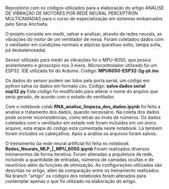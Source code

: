 Repositório com os códigos utilizados para a elaboração do artigo ANÁLISE DE VIBRAÇÃO DE MOTORES POR REDE NEURAL PERCEPTRON MULTICAMADAS para o curso de especialização em sistemas embarcados pelo Senai Anchieta.

O projeto consiste em medir, salvar e analisar, através de redes neurais, as vibrações do motor de um ventilador de mesa.
Foram coletados dados com o ventilador em condições normais e atípicas (parafuso solto, tampa solta, pá desbalenceada)

Sensor utilizado para medir as vibrações foi o MPU-6050, que possui acelerômetro e giroscópio nos 3 eixos.
Microcontrolador utilizado foi um ESP32. IDE utilizada foi do Arduino. 
Código: **MPU6050-ESP32-2g-pt.ino**

Os dados do sensor podem ser lidos pela porta serial, um código em python salva os dados em formato csv.
Código: **salva dados serial esp32.py**
Este código foi modificado para alterar o nome do arquivo que seria gerado, de acordo com o estado do ventilador.

Com o notebook colab **RNA_analise_limpeza_dos_dados.ipynb** foi feita a analise e tratamento dos dados, quando necessário.
Na coleta dos dados pode ocorrer inconsistências, como letras ao invés de números.
Os dados coletados com o ventilador em estado nok foram incluídos em um único arquivo, esta etapa do código está comentada neste notebook.
Lá também foram incluídos os cabeçalhos. Após a análise os arquivos foram salvos.

O treinamento da rede neural artificial foi feita no notebook **Redes_Neurais_MLP_|_MPU_6050.ipynb**
Foram realizados diversos treinamentos de forma iterativa.
Foram alteradas a arquitetura da rede, incluindo a quantidade de entradas, números de camadas ocultas e de neurônios além da funções de otimização.
As configurações utilizadas são descritas no artigo, além da comparação entre os treinamento realizados.
Na branch "artigo" os códigos dos notebooks foram alterados para contemplar apenas o que foi utilizado na elaboração do artigo. 



